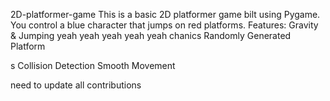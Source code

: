 

 2D-platformer-game
This is a basic 2D platformer game 
bilt using Pygame. You control a blue 
character that jumps on red platforms.
Features: Gravity &amp;
Jumping
yeah yeah yeah yeah yeah
chanics Randomly Generated Platform


s Collision Detection  Smooth Movement


need  to update all contributions 
 